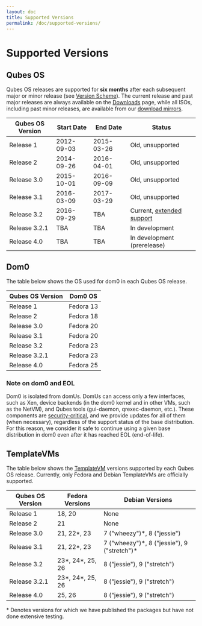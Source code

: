 ```yaml
---
layout: doc
title: Supported Versions
permalink: /doc/supported-versions/
---
```


Supported Versions
==================

Qubes OS
--------
Qubes OS releases are supported for **six months** after each subsequent major
or minor release (see [Version Scheme]). The current release and past major
releases are always available on the [Downloads] page, while all ISOs, including
past minor releases, are available from our [download mirrors].

| Qubes OS Version | Start Date | End Date   | Status                          |
| ---------------- | ---------- | ---------- | ------------------------------- |
| Release 1        | 2012-09-03 | 2015-03-26 | Old, unsupported                |
| Release 2        | 2014-09-26 | 2016-04-01 | Old, unsupported                |
| Release 3.0      | 2015-10-01 | 2016-09-09 | Old, unsupported                |
| Release 3.1      | 2016-03-09 | 2017-03-29 | Old, unsupported                |
| Release 3.2      | 2016-09-29 | TBA        | Current, [extended support]     |
| Release 3.2.1    | TBA        | TBA        | In development                  |
| Release 4.0      | TBA        | TBA        | In development (prerelease)     |


Dom0
----
The table below shows the OS used for dom0 in each Qubes OS release.

| Qubes OS Version | Dom0 OS   |
| ---------------- | --------- |
| Release 1        | Fedora 13 |
| Release 2        | Fedora 18 |
| Release 3.0      | Fedora 20 |
| Release 3.1      | Fedora 20 |
| Release 3.2      | Fedora 23 |
| Release 3.2.1    | Fedora 23 |
| Release 4.0      | Fedora 25 |

### Note on dom0 and EOL ###

Dom0 is isolated from domUs. DomUs can access only a few interfaces,
such as Xen, device backends (in the dom0 kernel and in other VMs, such as the
NetVM), and Qubes tools (gui-daemon, qrexec-daemon, etc.). These components are
[security-critical], and we provide updates for all of them (when necessary),
regardless of the support status of the base distribution. For this reason, we
consider it safe to continue using a given base distribution in dom0 even after
it has reached EOL (end-of-life).

TemplateVMs
-----------
The table below shows the [TemplateVM] versions supported by each Qubes OS
release. Currently, only Fedora and Debian TemplateVMs are officially supported.

| Qubes OS Version | Fedora Versions      | Debian Versions                               |
| ---------------- | -------------------- | --------------------------------------------- |
| Release 1        | 18, 20               | None                                          |
| Release 2        | 21                   | None                                          |
| Release 3.0      | 21, 22\*, 23         | 7 ("wheezy")\*, 8 ("jessie")                  |
| Release 3.1      | 21, 22\*, 23         | 7 ("wheezy")\*, 8 ("jessie"), 9 ("stretch")\* |
| Release 3.2      | 23\*, 24\*, 25, 26   | 8 ("jessie"), 9 ("stretch")                   |
| Release 3.2.1    | 23\*, 24\*, 25, 26   | 8 ("jessie"), 9 ("stretch")                   |
| Release 4.0      | 25, 26               | 8 ("jessie"), 9 ("stretch")                   |

\* Denotes versions for which we have published the packages but have not done
extensive testing.


[Version Scheme]: /doc/version-scheme/
[Downloads]: /downloads/
[download mirrors]: /downloads/#mirrors
[security-critical]: /doc/security-critical-code/
[TemplateVM]: /doc/templates/
[extended support]: /news/2016/09/02/4-0-minimum-requirements-3-2-extended-support/

